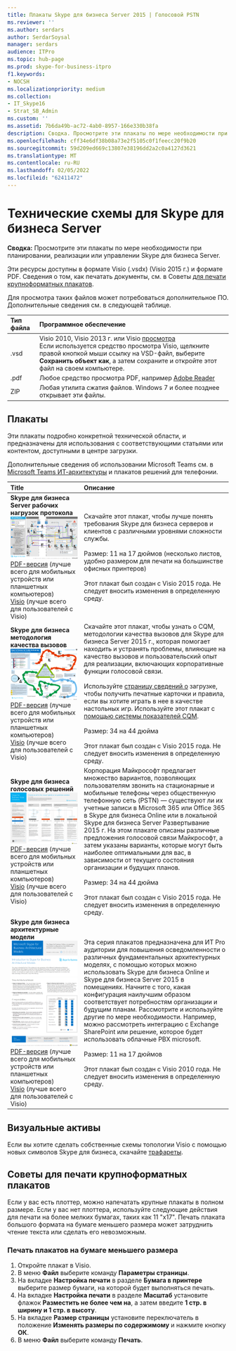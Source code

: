 ```yaml
---
title: Плакаты Skype для бизнеса Server 2015 | Голосовой PSTN
ms.reviewer: ''
ms.author: serdars
author: SerdarSoysal
manager: serdars
audience: ITPro
ms.topic: hub-page
ms.prod: skype-for-business-itpro
f1.keywords:
- NOCSH
ms.localizationpriority: medium
ms.collection:
- IT_Skype16
- Strat_SB_Admin
ms.custom: ''
ms.assetid: 7b6da49b-ac72-4ab0-8957-166e330b38fa
description: Сводка. Просмотрите эти плакаты по мере необходимости при планировании, реализации или управлении Skype для бизнеса Server.
ms.openlocfilehash: cff34e6df38b08a73e2f5105c0f1feecc20f9b20
ms.sourcegitcommit: 59d209ed669c13807e38196dd2a2c0a4127d3621
ms.translationtype: MT
ms.contentlocale: ru-RU
ms.lasthandoff: 02/05/2022
ms.locfileid: "62411472"
---
```

# <a name="technical-diagrams-for-skype-for-business-server"></a>Технические схемы для Skype для бизнеса Server

**Сводка:** Просмотрите эти плакаты по мере необходимости при планировании, реализации или управлении Skype для бизнеса Server.

Эти ресурсы доступны в формате Visio (.vsdx) (Visio 2015 г.) и формате PDF. Сведения о том, как печатать документы, см. в Советы [для печати крупноформатных плакатов](technical-diagrams.md#tips).

Для просмотра таких файлов может потребоваться дополнительное ПО. Дополнительные сведения см. в следующей таблице.

|Тип файла|Программное обеспечение|
|:--- |:--- |
|.vsd |Visio 2010, Visio 2013 г. или Visio [просмотра](https://go.microsoft.com/fwlink/p/?LinkId=393676) <br/> Если используется средство просмотра Visio, щелкните правой кнопкой мыши ссылку на VSD-файл, выберите **Сохранить объект как**, а затем сохраните и откройте этот файл на своем компьютере. |
|.pdf |Любое средство просмотра PDF, например [Adobe Reader](https://go.microsoft.com/fwlink/p/?LinkId=393675) |
|ZIP |Любая утилита сжатия файлов. Windows 7 и более позднее открывает эти файлы. |

## <a name="posters"></a>Плакаты

Эти плакаты подробно конкретной технической области, и предназначены для использования с соответствующими статьями или контентом, доступными в центре загрузки.

Дополнительные сведения об использовании Microsoft Teams см. в [Microsoft Teams ИТ-архитектуры](/MicrosoftTeams/teams-architecture-solutions-posters) и плакатов решений для телефонии.

|Title|Описание|
|:---|:---|
|**Skype для бизнеса Server рабочих нагрузок протокола** <br/>![Плакат Рабочих нагрузок протокола SfB.](media/0dccf933-eab3-4793-a8a4-4f6b9b0b4fa0.png)<br/>[PDF-версия](https://go.microsoft.com/fwlink/p/?LinkId=550989) (лучше всего для мобильных устройств или планшетных компьютеров) <br/> [Visio](https://go.microsoft.com/fwlink/p/?LinkId=550991) (лучше всего для пользователей с Visio) |Скачайте этот плакат, чтобы лучше понять требования Skype для бизнеса серверов и клиентов с различными уровнями сложности службы.<br/> <br/> Размер: 11 на 17 дюймов (несколько листов, удобно размером для печати на большинстве офисных принтеров) <br/> <br/> Этот плакат был создан с Visio 2015 года. Не следует вносить изменения в определенную среду. |
|**Skype для бизнеса методология качества вызовов** <br/> ![Плакат "Методология качества вызовов". ](media/69d33707-8dc4-446a-8d72-0a77be59a64a.png)[PDF-версия](https://go.microsoft.com/fwlink/p/?LinkId=617899) (лучше всего для мобильных устройств или планшетных компьютеров) <br/> [Visio](https://go.microsoft.com/fwlink/p/?LinkId=617900) (лучше всего для пользователей с Visio) |Скачайте этот плакат, чтобы узнать о CQM, методологии качества вызовов для Skype для бизнеса Server 2015 г., которая помогает находить и устранять проблемы, влияющие на качество вызовов и пользовательский опыт для реализации, включающих корпоративные функции голосовой связи. <br/> <br/> Используйте [страницу сведений о](https://go.microsoft.com/fwlink/p/?LinkId=617898) загрузке, чтобы получить печатные карточки и правила, если вы хотите играть в нее в качестве настольных игр. Используйте этот плакат с [помощью системы показателей CQM](https://go.microsoft.com/fwlink/p/?LinkId=617904). <br/><br/> Размер: 34 на 44 дюйма <br/> <br/> Этот плакат был создан с Visio 2015 года. Не следует вносить изменения в определенную среду. |
|**Skype для бизнеса голосовых решений** <br/> ![Планирование плаката голосовых решений.](media/1d3371f3-d554-4d6b-ac4f-a927bbe50b26.png) <br/> [PDF-версия](https://go.microsoft.com/fwlink/?linkid=869123) (лучше всего для мобильных устройств или планшетных компьютеров) <br/> [Visio](https://go.microsoft.com/fwlink/?linkid=869124) (лучше всего для пользователей с Visio) |Корпорация Майкрософт предлагает множество вариантов, позволяющих пользователям звонить на стационарные и мобильные телефоны через общественную телефонную сеть (PSTN) — существуют ли их учетные записи в Microsoft 365 или Office 365 в Skype для бизнеса Online или в локальной Skype для бизнеса Server  Развертывание 2015 г. На этом плакате описаны различные предложения голосовой связи Майкрософт, а затем указаны варианты, которые могут быть наиболее оптимальными для вас, в зависимости от текущего состояния организации и будущих планов. <br/> <br/> Размер: 34 на 44 дюйма <br/><br/> Этот плакат был создан с Visio 2015 года. Не следует вносить изменения в определенную среду. |
|**Skype для бизнеса архитектурные модели** <br/> ![Skype для бизнеса архитектурные модели.](media/0734153f-af7b-4cf3-b095-96bdd1de3fb0.png) <br/> [PDF-версия](https://go.microsoft.com/fwlink/?linkid=869125) (лучше всего для мобильных устройств или планшетных компьютеров) <br/> [Visio](https://go.microsoft.com/fwlink/?linkid=869126) (лучше всего для пользователей с Visio) |Эта серия плакатов предназначена для ИТ Pro аудитории для повышения осведомленности о различных фундаментальных архитектурных моделях, с помощью которых можно использовать Skype для бизнеса Online и Skype для бизнеса Server 2015 в помещениях. Начните с того, какая конфигурация наилучшим образом соответствует потребностям организации и будущим планам. Рассмотрите и используйте другие по мере необходимости. Например, можно рассмотреть интеграцию с Exchange SharePoint или решение, которое будет использовать облачные PBX microsoft. <br/><br/> Размер: 11 на 17 дюймов <br/><br/> Этот плакат был создан с Visio 2010 года. Не следует вносить изменения в определенную среду. |

## <a name="visual-assets"></a>Визуальные активы

Если вы хотите сделать собственные схемы топологии Visio с помощью новых символов Skype для бизнеса, скачайте [трафареты](https://go.microsoft.com/fwlink/p/?LinkId=550985).

## <a name="tips-for-printing-large-format-posters"></a>Советы для печати крупноформатных плакатов

<a name="tips"> </a>

Если у вас есть плоттер, можно напечатать крупные плакаты в полном размере. Если у вас нет плоттера, используйте следующие действия для печати на более мелких бумагах, таких как 11 "x17". Печать плаката большого формата на бумаге меньшего размера может затруднить чтение текста или сделать его невозможным.

### <a name="print-posters-on-smaller-paper"></a>Печать плакатов на бумаге меньшего размера

1. Откройте плакат в Visio.
2. В меню **Файл** выберите команду **Параметры страницы**.
3. На вкладке **Настройка печати** в разделе **Бумага в принтере** выберите размер бумаги, на которой будет выполняться печать.
4. На вкладке **Настройка печати** в разделе **Масштаб** установите флажок **Разместить не более чем на**, а затем введите **1 стр. в ширину и 1 стр. в высоту**.
5. На вкладке **Размер страницы** установите переключатель в положение **Изменять размеры по содержимому** и нажмите кнопку **ОК**.
6. В меню **Файл** выберите команду **Печать**.